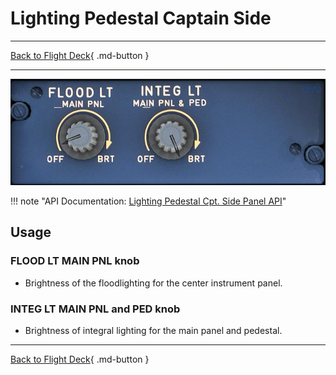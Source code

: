 # Lighting Pedestal Captain Side

---

[Back to Flight Deck](../index.md){ .md-button }

---

![Pedestal Lighting Knobs](../../../assets/a32nx-briefing/pedestal/Pedestal-lighting.jpg "Pedestal Lighting Knobs")

!!! note "API Documentation: [Lighting Pedestal Cpt. Side Panel API](../../a32nx_api.md#lighting-pedestal-captain-side-panel)"

## Usage

### FLOOD LT MAIN PNL knob

- Brightness of the floodlighting for the center instrument panel.

### INTEG LT MAIN PNL and PED knob

- Brightness of integral lighting for the main panel and pedestal.

---

[Back to Flight Deck](../index.md){ .md-button }
